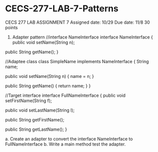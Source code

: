 # CECS-277-LAB-7-Patterns
CECS 277
LAB ASSIGNMENT 7
Assigned date: 10/29
Due date: 11/8
30 points

1. Adapter pattern
//interface NameInterface
interface NameInterface {
public void setName(String n);

public String getName();
}

//Adaptee class
class SimpleName implements NameInterface {
String name;

public void setName(String n) {
name = n;
}

public String getName() {
return name;
}
}

//Target interface
interface FullNameInterface {
public void setFirstName(String f);

public void setLastName(String l);

public String getFirstName();

public String getLastName();
}

a. Create an adapter to convert the interface NameInterface to FullNameInterface
b. Write a main method test the adapter.

